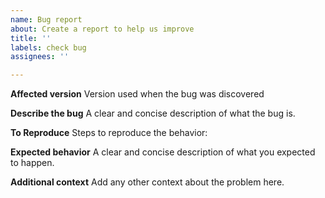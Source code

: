 ```yaml
---
name: Bug report
about: Create a report to help us improve
title: ''
labels: check bug
assignees: ''

---
```


**Affected version**
Version used when the bug was discovered

**Describe the bug**
A clear and concise description of what the bug is.

**To Reproduce**
Steps to reproduce the behavior:

**Expected behavior**
A clear and concise description of what you expected to happen.

**Additional context**
Add any other context about the problem here.
